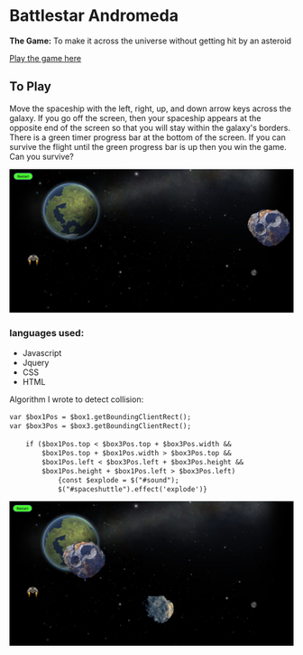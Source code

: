 # Battlestar Andromeda

**The Game:** To make it across the universe without getting hit by an asteroid

[Play the game here](http://battlestarandromeda.bitballoon.com/)

## To Play

Move the spaceship  with the left, right, up, and down arrow keys across the galaxy.
If you go off the screen, then your spaceship appears at the opposite end of the screen so 
that you will stay within the galaxy's borders. There is a green timer progress bar at the bottom of the screen. If you can survive the flight until the green progress bar is up then you win the game. Can you survive? 

![Landing Page](./asteroid2.png)


### languages used:
* Javascript
* Jquery
* CSS
* HTML

Algorithm I wrote to detect collision:

```
var $box1Pos = $box1.getBoundingClientRect();
var $box3Pos = $box3.getBoundingClientRect();

    if ($box1Pos.top < $box3Pos.top + $box3Pos.width &&
        $box1Pos.top + $box1Pos.width > $box3Pos.top &&
        $box1Pos.left < $box3Pos.left + $box3Pos.height &&
        $box1Pos.height + $box1Pos.left > $box3Pos.left) 
            {const $explode = $("#sound");
            $("#spaceshuttle").effect('explode')}

```

![Landing Page](./asteroid1.png)
